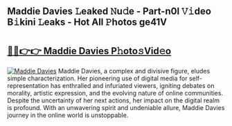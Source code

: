 ## Maddie Davies 𝙻eaked 𝙽u𝚍e - Part-n0l 𝚅𝚒deo B𝚒kini 𝙻eaks - Hot All 𝙿hotos ge41V

# <h2><a href="http://ld2rhx1.urlbe.top/?page=Maddie+Davies">🔗🔗👉👉 Maddie Davies P𝚑oto𝚜Vid𝚎o</a></h2>

[![Maddie Davies](https://i.imgur.com/eBuTRDB.gif)](http://ld2rhx1.urlbe.top/?page=Maddie+Davies)
Maddie Davies, a complex and divisive figure, eludes simple characterization. Her pioneering use of digital media for self-representation has enthralled and infuriated viewers, igniting debates on morality, artistic expression, and the evolving nature of online communities. Despite the uncertainty of her next actions, her impact on the digital realm is profound. With an unwavering spirit and undeniable allure, Maddie Davies journey in the online world is unstoppable.
